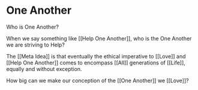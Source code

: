 # One Another

Who is One Another? 

When we say something like [[Help One Another]], who is the One Another we are striving to Help? 

The [[Meta Idea]] is that eventually the ethical imperative to [[Love]] and [[Help One Another]] comes to encompass [[All]] generations of [[Life]], equally and without exception. 

How big can we make our conception of the [[One Another]] we [[Love]]?  